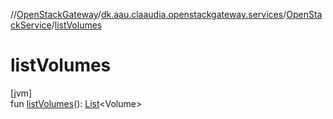 //[OpenStackGateway](../../../index.md)/[dk.aau.claaudia.openstackgateway.services](../index.md)/[OpenStackService](index.md)/[listVolumes](list-volumes.md)

# listVolumes

[jvm]\
fun [listVolumes](list-volumes.md)(): [List](https://kotlinlang.org/api/latest/jvm/stdlib/kotlin.collections/-list/index.html)&lt;Volume&gt;
